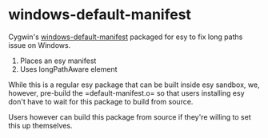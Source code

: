 # windows-default-manifest

Cygwin's [windows-default-manifest](./ORIGINAL_README) packaged for esy to fix long paths issue on Windows.

1. Places an esy manifest
2. Uses longPathAware element

While this is a regular esy package that can be built inside esy
sandbox, we, however, pre-build the =default-manifest.o= so that users
installing esy don't have to wait for this package to build from
source.

Users however can build this package from source if they're willing to
set this up themselves.
